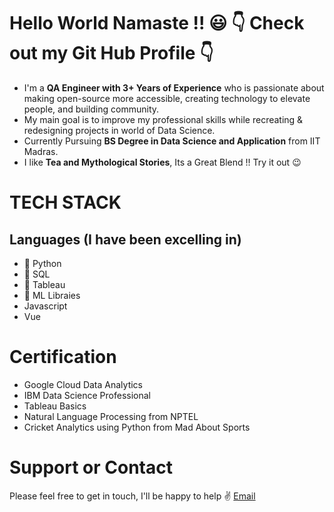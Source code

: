 # Hello World Namaste !! 😃 👇 Check out my Git Hub Profile 👇



- I'm a **QA Engineer with 3+ Years of Experience**  who is passionate about making open-source more accessible, creating technology to elevate people, and building community.
- My main goal is to improve my professional skills while recreating & redesigning projects in world of Data Science.
- Currently Pursuing **BS Degree in Data Science and Application** from IIT Madras.
- I like **Tea and Mythological Stories**, Its a Great Blend !! Try it out 😉

# TECH STACK
## Languages (I have been excelling in)

  - 🐍 Python
  - 🤖 SQL
  - 🦾 Tableau
  - 🤖 ML Libraies
  - Javascript
  - Vue
  
# Certification
  
  - Google Cloud Data Analytics
  - IBM Data Science Professional
  - Tableau Basics 
  - Natural Language Processing from NPTEL 
  - Cricket Analytics using Python from Mad About Sports  

# Support or Contact

Please feel free to get in touch, I'll be happy to help ✌️ [Email](https://www.santosh.verma01073@gmail.com)


<!---
santo-mantras/santo-mantras is a ✨ special ✨ repository because its `README.md` (this file) appears on your GitHub profile.
You can click the Preview link to take a look at your changes.
--->

